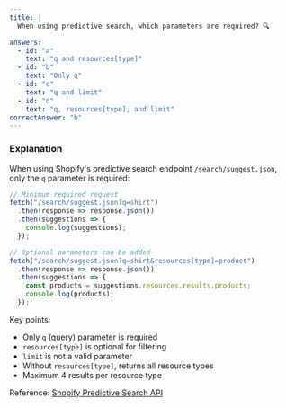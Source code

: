 ```yaml
---
title: |
  When using predictive search, which parameters are required? 🔍

answers:
  - id: "a"
    text: "q and resources[type]"
  - id: "b"
    text: "Only q"
  - id: "c"
    text: "q and limit"
  - id: "d"
    text: "q, resources[type], and limit"
correctAnswer: "b"
---
```


### Explanation

When using Shopify's predictive search endpoint `/search/suggest.json`, only the `q` parameter is required:

```javascript
// Minimum required request
fetch("/search/suggest.json?q=shirt")
  .then(response => response.json())
  .then(suggestions => {
    console.log(suggestions);
  });

// Optional parameters can be added
fetch("/search/suggest.json?q=shirt&resources[type]=product")
  .then(response => response.json())
  .then(suggestions => {
    const products = suggestions.resources.results.products;
    console.log(products);
  });
```

Key points:
- Only `q` (query) parameter is required
- `resources[type]` is optional for filtering
- `limit` is not a valid parameter
- Without `resources[type]`, returns all resource types
- Maximum 4 results per resource type

Reference: [Shopify Predictive Search API](https://shopify.dev/docs/api/ajax/reference/predictive-search) 
